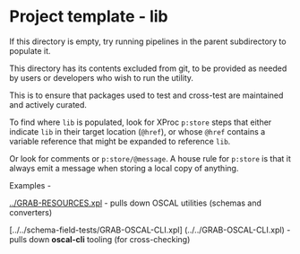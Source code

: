 # Project template - lib

If this directory is empty, try running pipelines in the parent subdirectory to populate it.

This directory has its contents excluded from git, to be provided as needed by users or developers who wish to run the utility.

This is to ensure that packages used to test and cross-test are maintained and actively curated.

To find where `lib` is populated, look for XProc `p:store` steps that either indicate `lib` in their target location (`@href`), or whose `@href` contains a variable reference that might be expanded to reference `lib`.

Or look for comments or `p:store/@message`. A house rule for `p:store` is that it always emit a message when storing a local copy of anything.

Examples -

[../GRAB-RESOURCES.xpl](../GRAB-RESOURCES.xpl) - pulls down OSCAL utilities (schemas and converters)

[../../schema-field-tests/GRAB-OSCAL-CLI.xpl]
(../../GRAB-OSCAL-CLI.xpl) - pulls down **oscal-cli** tooling (for cross-checking)
